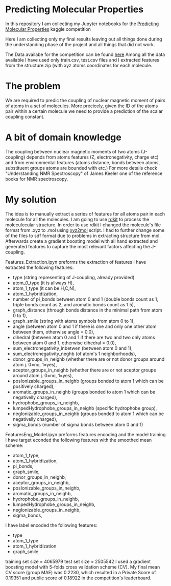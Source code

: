 # Predicting Molecular Properties
In this repository I am collecting my Jupyter notebooks for the [Predicting Molecular Properties](https://www.kaggle.com/c/champs-scalar-coupling) kaggle competition

Here I am collecting only my final results leaving out all things done during the understanding phase of the project and all things that did not work.

The Data availabe for the competition can be found [here](https://www.kaggle.com/c/champs-scalar-coupling/data)
Among all the data available I have used only train.csv, test.csv files and I extracted features from the structure.zip (with xyz atoms coordinates for each molecule.

# The problem
We are required to predic the coupling of nuclear magnetic moment of pairs of atoms in a set of molecules. More precicely, given the ID of the atoms pair within a certain molecule we need to provide a prediction of the scalar coupling constant.

# A bit of domain knowledge
The coupling between nuclear magnetic moments of two atoms (J-coupling) depends from atoms features (Z, electronegativity, charge etc) and from environmental features (atoms distance, bonds between atoms, substituent groups atoms are bounded with etc.) For more details check "Understanding NMR Spectroscopy" of James Keeler one of the reference books for NMR spectroscopy.

# My solution
The idea is to manually extract a series of features for all atoms pair in each molecule for all the molecules. I am going to use [rdkit]() to process the moleculecular structure. In order to use rdkit I changed the molecule's file format from .xyz to .mol using [xyz2mol](https://github.com/jensengroup/xyz2mol) script. I had to further change some of the files to sdf format due to problems in extracting structure from mol. Afterwards create a gradient boosting model with all hand extracted and generated features to capture the most relevant factors affecting the J-coupling.

Features_Extraction.ipyn preforms the extraction of features
I have extracted the following features:
- type (string representing of J-coupling, already provided)
- atom_0_type (it is allways H),
- atom_1_type (it can be H,C,N),
- atom_1_hybridization,
- number of pi_bonds between atom 0 and 1 (double bonds count as 1, triple bonds count as 2, and aromatic bonds count as 1.5), 
- graph_distance (through bonds distance in the minimal path from atom 0 to 1),
- graph_smile (string with atoms symbols from atom 0 to 1),
- angle (between atom 0 and 1 if there is one and only one other atom between them, otherwise angle = 0.0),
- dihedral (between atom 0 and 1 if there are two and two only atoms between atom 0 and 1, otherwise dihedral = 0.0),
- sum_electronegativity_inbetwen (between atom 0 and 1),
- sum_electronegativity_neghb (of atom's 1 neighborhoods),
- donor_groups_in_neighb (whether there are or not donor groups around atom j. 0=no, 1=yes),
- aceptor_groups_in_neighb (whether there are or not aceptor groups around atom j. 0=no, 1=yes),
- posIonizable_groups_in_neighb (groups bonded to atom 1 which can be positively charged),
- aromatic_groups_in_neighb (groups bonded to atom 1 which can be negativelly charged),
- hydrophobe_groups_in_neighb,
- lumpedHydrophobe_groups_in_neighb (specific hydrophobe group),
- negIonizable_groups_in_neighb (groups bonded to atom 1 which can be negativelly charged), 
- sigma_bonds (number of sigma bonds between atom 0 and 1)

FeaturesEng_Model.ipyn preforms features encoding and the model training
I have target econded the following features with the smoothed mean scheme:
- atom_1_type, 
- atom_1_hybridization, 
- pi_bonds, 
- graph_smile, 
- donor_groups_in_neighb, 
- aceptor_groups_in_neighb, 
- posIonizable_groups_in_neighb, 
- aromatic_groups_in_neighb, 
- hydrophobe_groups_in_neighb, 
- lumpedHydrophobe_groups_in_neighb, 
- negIonizable_groups_in_neighb, 
- sigma_bonds,

I have label encoded the following features: 
- type 
- atom_1_type 
- atom_1_hybridization 
- graph_smile

training set size = 4065979
test set size = 2505542
I used a gradient boosting model with 5-folds cross validation scheme (CV).
My final mean CV score (group MAE) was 0.2230, which resulted in a Private Score of 0.19351
and public score of 0.18922 in the competition's leaderboard.

